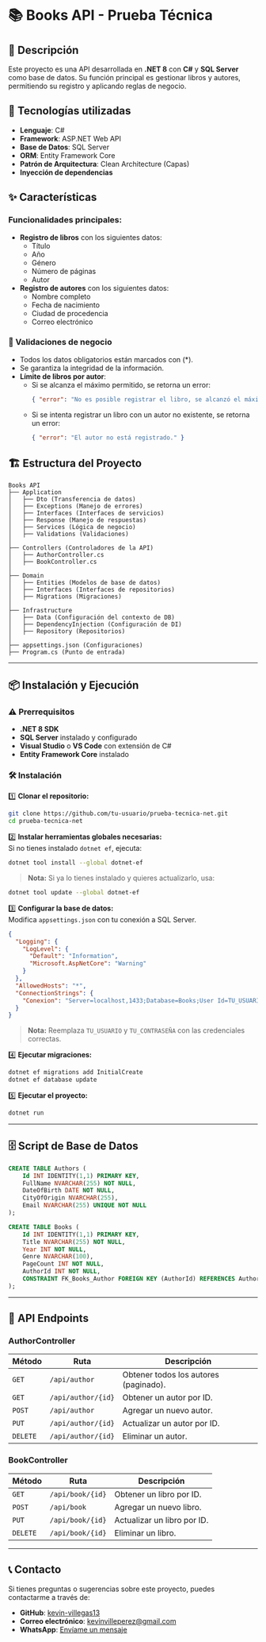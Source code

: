 # 📚 Books API - Prueba Técnica  

## 📌 Descripción  
Este proyecto es una API desarrollada en **.NET 8** con **C#** y **SQL Server** como base de datos. Su función principal es gestionar libros y autores, permitiendo su registro y aplicando reglas de negocio.  

## 🚀 Tecnologías utilizadas  
- **Lenguaje**: C#  
- **Framework**: ASP.NET Web API  
- **Base de Datos**: SQL Server  
- **ORM**: Entity Framework Core  
- **Patrón de Arquitectura**: Clean Architecture (Capas)  
- **Inyección de dependencias**  

## ✨ Características  
### Funcionalidades principales:  
- **Registro de libros** con los siguientes datos:  
  - Título  
  - Año  
  - Género  
  - Número de páginas  
  - Autor  
- **Registro de autores** con los siguientes datos:  
  - Nombre completo  
  - Fecha de nacimiento  
  - Ciudad de procedencia  
  - Correo electrónico  

### 🛑 Validaciones de negocio  
- Todos los datos obligatorios están marcados con (*).  
- Se garantiza la integridad de la información.  
- **Límite de libros por autor**:  
  - Si se alcanza el máximo permitido, se retorna un error:  
    ```json
    { "error": "No es posible registrar el libro, se alcanzó el máximo permitido." }
    ```
  - Si se intenta registrar un libro con un autor no existente, se retorna un error:  
    ```json
    { "error": "El autor no está registrado." }
    ```  

## 🏗️ Estructura del Proyecto  

```
Books API
├── Application
│   ├── Dto (Transferencia de datos)
│   ├── Exceptions (Manejo de errores)
│   ├── Interfaces (Interfaces de servicios)
│   ├── Response (Manejo de respuestas)
│   ├── Services (Lógica de negocio)
│   ├── Validations (Validaciones)
│
├── Controllers (Controladores de la API)
│   ├── AuthorController.cs
│   ├── BookController.cs
│
├── Domain
│   ├── Entities (Modelos de base de datos)
│   ├── Interfaces (Interfaces de repositorios)
│   ├── Migrations (Migraciones)
│
├── Infrastructure
│   ├── Data (Configuración del contexto de DB)
│   ├── DependencyInjection (Configuración de DI)
│   ├── Repository (Repositorios)
│
├── appsettings.json (Configuraciones)
├── Program.cs (Punto de entrada)
```

---

## 📦 Instalación y Ejecución  

### ⚠️ Prerrequisitos  
- **.NET 8 SDK**  
- **SQL Server** instalado y configurado  
- **Visual Studio** o **VS Code** con extensión de C#  
- **Entity Framework Core** instalado  

### 🛠️ Instalación  

1️⃣ **Clonar el repositorio:**  
```sh
git clone https://github.com/tu-usuario/prueba-tecnica-net.git
cd prueba-tecnica-net
```

2️⃣ **Instalar herramientas globales necesarias:**  
Si no tienes instalado `dotnet ef`, ejecuta:  
```sh
dotnet tool install --global dotnet-ef
```
> **Nota:** Si ya lo tienes instalado y quieres actualizarlo, usa:  
```sh
dotnet tool update --global dotnet-ef
```

3️⃣ **Configurar la base de datos:**  
Modifica `appsettings.json` con tu conexión a SQL Server.  

```json
{
  "Logging": {
    "LogLevel": {
      "Default": "Information",
      "Microsoft.AspNetCore": "Warning"
    }
  },
  "AllowedHosts": "*",
  "ConnectionStrings": {
    "Conexion": "Server=localhost,1433;Database=Books;User Id=TU_USUARIO;Password=TU_CONTRASEÑA;TrustServerCertificate=True;"
  }
}
```

> **Nota:** Reemplaza `TU_USUARIO` y `TU_CONTRASEÑA` con las credenciales correctas.  

4️⃣ **Ejecutar migraciones:**  
```sh
dotnet ef migrations add InitialCreate
dotnet ef database update
```

5️⃣ **Ejecutar el proyecto:**  
```sh
dotnet run
```

---

## 🗄️ Script de Base de Datos  

```sql
CREATE TABLE Authors (
    Id INT IDENTITY(1,1) PRIMARY KEY,
    FullName NVARCHAR(255) NOT NULL,
    DateOfBirth DATE NOT NULL,
    CityOfOrigin NVARCHAR(255),
    Email NVARCHAR(255) UNIQUE NOT NULL
);

CREATE TABLE Books (
    Id INT IDENTITY(1,1) PRIMARY KEY,
    Title NVARCHAR(255) NOT NULL,
    Year INT NOT NULL,
    Genre NVARCHAR(100),
    PageCount INT NOT NULL,
    AuthorId INT NOT NULL,
    CONSTRAINT FK_Books_Author FOREIGN KEY (AuthorId) REFERENCES Authors(Id) ON DELETE CASCADE
);
```

---

## 📌 API Endpoints  

### **AuthorController**  
| Método | Ruta              | Descripción |
|--------|-------------------|-------------|
| `GET`  | `/api/author`     | Obtener todos los autores (paginado). |
| `GET`  | `/api/author/{id}` | Obtener un autor por ID. |
| `POST` | `/api/author`     | Agregar un nuevo autor. |
| `PUT`  | `/api/author/{id}` | Actualizar un autor por ID. |
| `DELETE` | `/api/author/{id}` | Eliminar un autor. |

### **BookController**  
| Método | Ruta              | Descripción |
|--------|-------------------|-------------|
| `GET`  | `/api/book/{id}`  | Obtener un libro por ID. |
| `POST` | `/api/book`       | Agregar un nuevo libro. |
| `PUT`  | `/api/book/{id}`  | Actualizar un libro por ID. |
| `DELETE` | `/api/book/{id}` | Eliminar un libro. |

---
## 📞 Contacto  
Si tienes preguntas o sugerencias sobre este proyecto, puedes contactarme a través de:  

- **GitHub**: [kevin-villegas13](https://github.com/kevin-villegas13)  
- **Correo electrónico**: [kevinvilleperez@gmail.com](mailto:kevinvilleperez@gmail.com)  
- **WhatsApp**: [Envíame un mensaje](https://wa.me/573173552802)  

